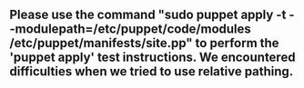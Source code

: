 ## Please use the command "sudo puppet apply -t --modulepath=/etc/puppet/code/modules /etc/puppet/manifests/site.pp" to perform the 'puppet apply' test instructions. We encountered difficulties when we tried to use relative pathing.
